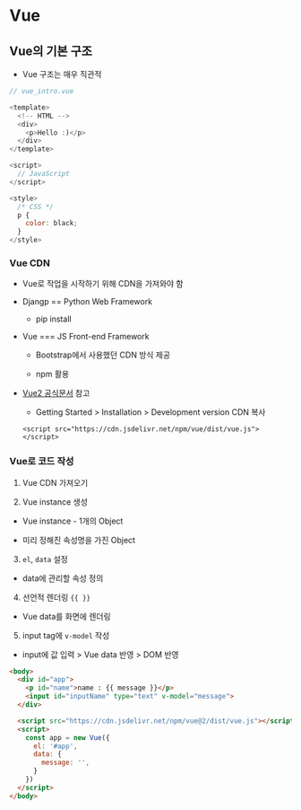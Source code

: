 # Vue

## Vue의 기본 구조

- Vue 구조는 매우 직관적

```js
// vue_intro.vue

<template>
  <!-- HTML -->
  <div>
    <p>Hello :)</p>
  </div>
</template>

<script>
  // JavaScript
</script>

<style>
  /* CSS */
  p {
    color: black;
  }
</style>
```

### Vue CDN

- Vue로 작업을 시작하기 위해 CDN을 가져와야 함

- Djangp == Python Web Framework

  - pip install

- Vue === JS Front-end Framework

  - Bootstrap에서 사용했던 CDN 방식 제공

  - npm 활용

- [Vue2 공식문서](https://v2.vuejs.org/) 참고

  - Getting Started > Installation > Development version CDN 복사

  `<script src="https://cdn.jsdelivr.net/npm/vue/dist/vue.js"></script>`

### Vue로 코드 작성

1. Vue CDN 가져오기

2. Vue instance 생성

  - Vue instance - 1개의 Object

  - 미리 정해진 속성명을 가진 Object

3. `el`, `data` 설정

  - data에 관리할 속성 정의

4. 선언적 렌더링 `{{ }}`

  - Vue data를 화면에 렌더링

5. input tag에 `v-model` 작성

  - input에 값 입력 > Vue data 반영 > DOM 반영

```html
<body>
  <div id="app">
    <p id="name">name : {{ message }}</p>
    <input id="inputName" type="text" v-model="message">
  </div>

  <script src="https://cdn.jsdelivr.net/npm/vue@2/dist/vue.js"></script>
  <script>
    const app = new Vue({
      el: '#app',
      data: {
        message: '',
      }
    })
  </script>
</body>
```